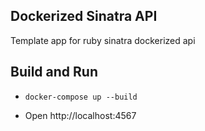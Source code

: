 ## Dockerized Sinatra API
Template app for ruby sinatra dockerized api

## Build and Run
-  `docker-compose up --build`

- Open http://localhost:4567
